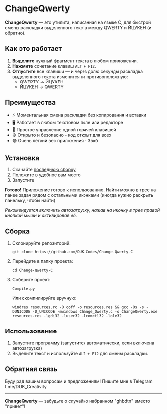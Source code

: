 # ChangeQwerty

**ChangeQwerty** — это утилита, написанная на языке C, для быстрой смены раскладки выделенного текста между QWERTY и ЙЦУКЕН (и обратно).

## Как это работает

1. **Выделите** нужный фрагмент текста в любом приложении.
2. **Нажмите** сочетание клавиш `ALT + F12`.
3. **Отпустите** все клавиши — и через долю секунды раскладка выделенного текста изменится на противоположную:
   - QWERTY → ЙЦУКЕН
   - ЙЦУКЕН → QWERTY

## Преимущества

- ⚡ Моментальная смена раскладки без копирования и вставки
- 🖥 Работает в любом текстовом поле или редакторе
- 🔑 Простое управление одной горячей клавишей
- ☮️ Открыто и безопасно - код открыт для всех
- 🟣 Очень лёгкий вес приложения - 35кб

## Установка

1. Скачайте [последнюю сборку](https://github.com/DUK-Codes/Change-Qwerty-C/releases/download/Release_Change_Qwerty/Change_Qwerty-V5.2.exe)
2. Положите в удобное вам место
3. Запустите

**Готово!** Приложение готово к использованию. Найти можно в трее на панее задач рядом с остальными иконками (иногда нужно раскрыть панельку, чтобы найти)

   *Рекомендуется включить автозагрузку, нажав на иконку в трее правой кнопкой мыши и активировав её.*

## Сборка

1. Склонируйте репозиторий:
   ```
   git clone https://github.com/DUK-Codes/Change-Qwerty-C
   ```
2. Перейдите в папку проекта:
   ```
   cd Change-Qwerty-C
   ```
3. Соберите проект:
   ```
   Compile.py
   ```

   Или скомпилируйте вручную:
   ```
   windres resources.rc -O coff -o resources.res && gcc -Os -s -DUNICODE -D_UNICODE -mwindows Change_Qwerty.c -o ChangeQwerty.exe resources.res -lgdi32 -luser32 -lcomctl32 -lole32
   ```

## Использование

1. Запустите программу (запустится автоматически, если включена автозагрузка)
2. Выделите текст и используйте `ALT + F12` для смены раскладки.

## Обратная связь

Буду рад вашим вопросам и предложениям! Пишите мне в Telegram t.me/DUK_Creativity

---
**ChangeQwerty** — забудьте о случайно набранном "ghbdtn" вместо "привет"!  
